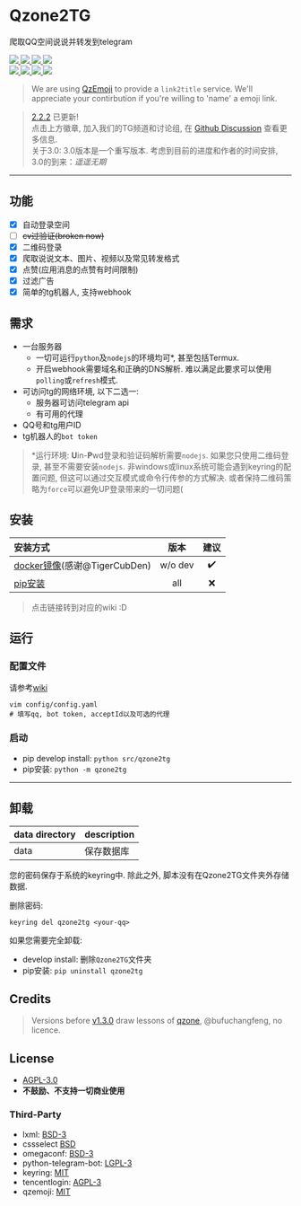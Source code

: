 # Qzone2TG

爬取QQ空间说说并转发到telegram

<div name="badge" style="text-align:left">

<a href="https://github.com/JamzumSum/Qzone2TG/discussions/37">
<img src="https://img.shields.io/badge/python-3.9-blue?logo=python">
</a>

<a href="https://github.com/JamzumSum/QQQR/actions/workflows/interface.yml">
<img src="https://github.com/JamzumSum/QQQR/actions/workflows/interface.yml/badge.svg">
</a>

<a href="https://github.com/JamzumSum/Qzone2TG/actions/workflows/python-app.yml">
<img src="https://github.com/JamzumSum/Qzone2TG/actions/workflows/python-app.yml/badge.svg">
</a>

<a href="https://t.me/qzone2tg">
<img src="https://img.shields.io/badge/dynamic/xml?label=telegram&query=%2F%2Fdiv%5B%40class%3D%22tgme_page_extra%22%5D&url=https%3A%2F%2Ft.me%2Fqzone2tg&style=social&logo=telegram">
</a>

<div name="version">
<a href="https://github.com/JamzumSum/Qzone2TG/tree/2.2d">
<img src="https://img.shields.io/badge/dynamic/xml?color=yellow&label=dev&query=%2F&url=https%3A%2F%2Fraw.githubusercontent.com%2FJamzumSum%2FQzone2TG%2F2.2d%2Fsrc%2Fqzone2tg%2FVERSION&logo=github&prefix=v">
</a>

<a href="https://github.com/JamzumSum/Qzone2TG/releases">
<img src="https://img.shields.io/github/v/tag/JamzumSum/Qzone2TG?label=beta&include_prereleases&logo=github&color=green">
</a>

<a href="https://github.com/JamzumSum/Qzone2TG/releases/latest">
<img src="https://img.shields.io/github/v/release/JamzumSum/Qzone2TG?display_name=tag&label=stable&logo=github&color=success">
</a>

<a href="https://hub.docker.com/repository/docker/jamzumsum/qzone2tg">
<img src="https://img.shields.io/docker/v/jamzumsum/qzone2tg/latest?logo=docker&label=docker">
</a>
</div>

</div>

> We are using [QzEmoji][qzemoji] to provide a `link2title` service. We'll appreciate your contirbution if you're willing to 'name' a emoji link.

> [2.2.2][latest] 已更新! <br>
> 点击上方徽章, 加入我们的TG频道和讨论组, 在 [Github Discussion][notice] 查看更多信息.<br>
> 关于3.0: 3.0版本是一个重写版本. 考虑到目前的进度和作者的时间安排, 3.0的到来：_遥遥无期_

---

## 功能

- [x] 自动登录空间
- [ ] ~~cv过验证(broken now)~~
- [x] 二维码登录
- [x] 爬取说说文本、图片、视频以及常见转发格式
- [x] 点赞(应用消息的点赞有时间限制)
- [x] 过滤广告
- [x] 简单的tg机器人, 支持webhook

## 需求

* 一台服务器
  * 一切可运行`python`及`nodejs`的环境均可*, 甚至包括Termux.
  * 开启webhook需要域名和正确的DNS解析. 难以满足此要求可以使用`polling`或`refresh`模式.
* 可访问tg的网络环境, 以下二选一:
  * 服务器可访问telegram api
  * 有可用的代理
* QQ号和tg用户ID
* tg机器人的`bot token`

> *运行环境: **U**in-**P**wd登录和验证码解析需要`nodejs`. 如果您只使用二维码登录, 甚至不需要安装`nodejs`. 非windows或linux系统可能会遇到keyring的配置问题, 但这可以通过交互模式或命令行传参的方式解决. 或者保持二维码策略为`force`可以避免UP登录带来的一切问题(

## 安装

|安装方式                                 |版本    |建议  |
|:---------------------------------------|:-----:|:---:|
|[docker镜像][docker](感谢@TigerCubDen)   |w/o dev|✔️   |
|[pip安装](../../wiki/pip部署#安装Qzone2TG)|all    |❌   |

> 点击链接转到对应的wiki :D

## 运行

### 配置文件

请参考[wiki][conf]

``` shell
vim config/config.yaml
# 填写qq, bot token, acceptId以及可选的代理
```

### 启动

- pip develop install: `python src/qzone2tg`
- pip安装: `python -m qzone2tg`

---

## 卸载

|data directory |description  |
|:--------------|:------------|
|data           |保存数据库     |

您的密码保存于系统的keyring中. 除此之外, 脚本没有在Qzone2TG文件夹外存储数据.

删除密码:
~~~ shell
keyring del qzone2tg <your-qq>
~~~

如果您需要完全卸载:
- develop install: 删除`Qzone2TG`文件夹
- pip安装: `pip uninstall qzone2tg`


## Credits

> Versions before [v1.3.0](https://github.com/JamzumSum/Qzone2TG/releases/tag/v1.3.0) draw lessons of [qzone](https://github.com/bufuchangfeng/qzone/blob/master/qzone_with_code.py), @bufuchangfeng, no licence.

## License

- [AGPL-3.0](LICENSE)
- __不鼓励、不支持一切商业使用__

### Third-Party

- lxml: [BSD-3](https://github.com/lxml/lxml/blob/master/LICENSE.txt)
- cssselect [BSD](https://github.com/scrapy/cssselect/blob/master/LICENSE)
- omegaconf: [BSD-3](https://github.com/omry/omegaconf/blob/master/LICENSE)
- python-telegram-bot: [LGPL-3](https://github.com/python-telegram-bot/python-telegram-bot/blob/master/LICENSE)
- keyring: [MIT](https://github.com/jaraco/keyring/blob/main/LICENSE)
- tencentlogin: [AGPL-3](https://github.com/JamzumSum/QQQR/blob/master/LICENCE)
- qzemoji: [MIT](https://github.com/JamzumSum/QzEmoji/blob/main/LICENSE)



[conf]: ../../wiki/配置文档 "配置文件"
[latest]: ../../releases/tag/2.2.2.post1 "2.2.2.post1"
[docker]: ../../wiki/Docker部署 "Docker部署"
[notice]: ../../discussions/categories/announcements "Announcement📣"
[qzemoji]: ../../../QzEmoji "Translate Qzone Emoji to Text"
[blog]: https://github.com/JamzumSum/Qzone2TG "咕咕咕"
